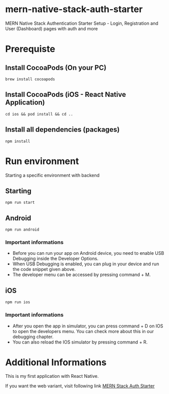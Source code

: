 # mern-native-stack-auth-starter

MERN Native Stack Authentication Starter Setup - Login, Registration and User (Dashboard) pages with auth and more

# Prerequiste

## Install CocoaPods (On your PC)

```
brew install cocoapods
```

## Install CocoaPods (iOS - React Native Application)

```
cd ios && pod install && cd ..
```

## Install all dependencies (packages)

```
npm install
```

# Run environment

Starting a specific environment with backend

## Starting

```
npm run start
```

## Android

```
npm run android
```

### Important informations

* Before you can run your app on Android device, you need to enable USB Debugging inside the Developer Options.
* When USB Debugging is enabled, you can plug in your device and run the code snippet given above.
* The developer menu can be accessed by pressing command + M.

## iOS

```
npm run ios
```

### Important informations

* After you open the app in simulator, you can press command + D on IOS to open the developers menu. You can check more about this in our debugging chapter.
* You can also reload the IOS simulator by pressing command + R.

# Additional Informations

This is my first application with React Native.

If you want the web variant, visit following link [MERN Stack Auth Starter](https://github.com/mikeludemann/mern-stack-auth-starter)